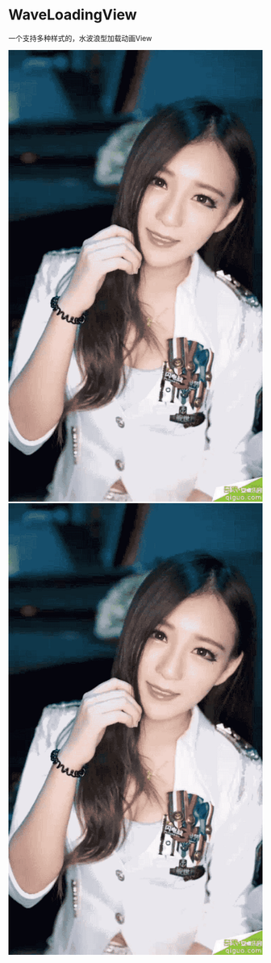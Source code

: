 # WaveLoadingView
一个支持多种样式的，水波浪型加载动画View

![image](https://github.com/sunzhishuai/SmartImageView/blob/master/gif/2017-02-23%2016_17_07.gif) 
![image](https://github.com/sunzhishuai/SmartImageView/blob/master/gif/2017-02-23%2016_17_07.gif) 
